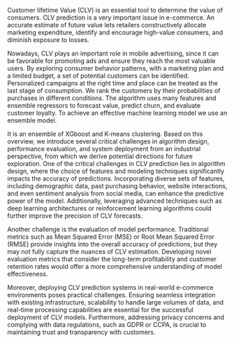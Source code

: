 
Customer lifetime Value (CLV) is an essential tool to determine the value of consumers. CLV prediction is a very important issue in e-commerce. An accurate estimate of future value lets retailers constructively 
allocate marketing expenditure, identify and encourage high-value consumers, and diminish exposure to losses. 

Nowadays, CLV plays an important role in mobile advertising, since it can be favorable for promoting ads and ensure they reach the most valuable users. By exploring consumer behavior patterns, with a marketing plan 
and a limited budget, a set of potential customers can be identified. Personalized campaigns at the right time and place can be treated as the last stage of consumption. We rank the customers by their probabilities 
of purchases in different conditions. The algorithm uses many features and ensemble regressors to forecast value, predict churn, and evaluate customer loyalty. To achieve an effective machine learning model we use an 
ensemble model.

 It is an ensemble of XGboost and K-means clustering. Based on this overview, we introduce several critical challenges in algorithm design, performance evaluation, and system deployment from an industrial perspective, 
 from which we derive potential directions for future exploration. One of the critical challenges in CLV prediction lies in algorithm design, where the choice of features and modeling techniques significantly impacts
 the accuracy of predictions. Incorporating diverse sets of features, including demographic data, past purchasing behavior, website interactions, and even sentiment analysis from social media, can enhance the predictive
 power of the model. Additionally, leveraging advanced techniques such as deep learning architectures or reinforcement learning algorithms could further improve the precision of CLV forecasts.


Another challenge is the evaluation of model performance. Traditional metrics such as Mean Squared Error (MSE) or Root Mean Squared Error (RMSE) provide insights into the overall accuracy of predictions, but they may not 
fully capture the nuances of CLV estimation. Developing novel evaluation metrics that consider the long-term profitability and customer retention rates would offer a more comprehensive understanding of model effectiveness.

Moreover, deploying CLV prediction systems in real-world e-commerce environments poses practical challenges. Ensuring seamless integration with existing infrastructure, scalability to handle large volumes of data, and 
real-time processing capabilities are essential for the successful deployment of CLV models. Furthermore, addressing privacy concerns and complying with data regulations, such as GDPR or CCPA, is crucial to maintaining
trust and transparency with customers.
